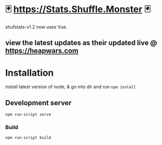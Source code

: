 # 🃏 https://Stats.Shuffle.Monster 🃏 
shufstats-v1.2 now uses Vue.

view the latest updates as their updated live @ https://heapwars.com
----------------------------------------


# Installation

install latest version of node,
& go into dir and run `npm install`


## Development server

`npm run-script serve`

### Build

`npm run-script build`
